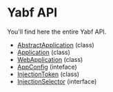 # Yabf API

You'll find here the entire Yabf API.

- [AbstractApplication](./abstract-application.md) (class)
- [Application](./application.md) (class)
- [WebApplication](./web-application.md) (class)
- [AppConfig](./app-config.md) (inteface)
- [InjectionToken](./injection-token.md) (class)
- [InjectionSelector](./injection-selector.md) (interface)

